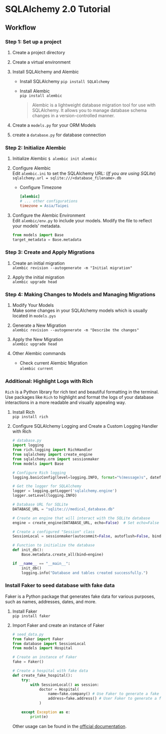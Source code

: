 # SQLAlchemy 2.0 Tutorial

## Workflow

### Step 1: Set up a project

1. Create a project directory
2. Create a virtual environment
3. Install SQLAlchemy and Alembic  

    - Install SQLAlchemy
    `pip install SQLAlchemy`
    - Install Alembic  
    `pip install alembic`

        > Alembic is a lightweight database migration tool for use with SQLAlchemy. It allows you to manage database schema changes in a version-controlled manner.

4. Create a `models.py` for your ORM Models
5. create a `database.py` for database connection

### Step 2: Initialize Alembic

1. Initialize Alembic
    `$ alembic init alembic`

2. Configure Alembic  
    Edit `alembic.ini` to set the SQLAlchemy URL:
    (*If you are using SQLite*)
    `sqlalchemy.url = sqlite:///<database_filename>.db`  

    - Configure Timezone  

        ```ini
        [alembic]
        # ... other configurations
        timezone = Asia/Taipei
        ```

3. Configure the Alembic Environment  
    Edit `alembic/env.py` to include your models. Modify the file to reflect your models' metadata.

    ```py
    from models import Base
    target_metadata = Base.metadata
    ```

### Step 3: Create and Apply Migrations

1. Create an initial migration  
    `alembic revision --autogenerate -m "Initial migration"`

2. Apply the initial migration  
    `alembic upgrade head`

### Step 4: Making Changes to Models and Managing Migrations

1. Modify Your Models  
    Make some changes in your SQLAlchemy models which is usually located in `models.pys`

2. Generate a New Migration  
    `alembic revision --autogenerate -m "Describe the changes"`

3. Apply the New Migration  
    `alembic upgrade head`

4. Other Alembic commands  

    - Check current Alembic Migration  
        `alembic current`  

### Additional: Highlight Logs with Rich

`Rich` is a Python library for rich text and beautiful formatting in the terminal. Use packages like `Rich` to highlight and format the logs of your database interactions in a more readable and visually appealing way.

1. Install Rich  
    `pip install rich`

2. Configure SQLAlchemy Logging and Create a Custom Logging Handler with Rich  

    ```py
    # database.py
    import logging
    from rich.logging import RichHandler
    from sqlalchemy import create_engine
    from sqlalchemy.orm import sessionmaker
    from models import Base

    # Configure Rich logging
    logging.basicConfig(level=logging.INFO, format="%(message)s", datefmt="[%X]", handlers=[RichHandler()])

    # Get the logger for SQLAlchemy
    logger = logging.getLogger('sqlalchemy.engine')
    logger.setLevel(logging.INFO)

    # Database URL for SQLite
    DATABASE_URL = "sqlite:///medical_database.db"

    # Create an engine that will interact with the SQLite database
    engine = create_engine(DATABASE_URL, echo=False)  # Set echo=False and use logging instead

    # Create a configured "Session" class
    SessionLocal = sessionmaker(autocommit=False, autoflush=False, bind=engine)

    # Function to initialize the database
    def init_db():
        Base.metadata.create_all(bind=engine)

    if __name__ == "__main__":
        init_db()
        logging.info("Database and tables created successfully.")
    ```

### Install Faker to seed database with fake data

Faker is a Python package that generates fake data for various purposes, such as names, addresses, dates, and more.

1. Install Faker  
    `pip install faker`

2. Import Faker and create an instance of Faker  

    ```py
    # seed_data.py
    from faker import Faker
    from database import SessionLocal
    from models import Hospital

    # Create an instance of Faker
    fake = Faker()

    # Create a hospital with fake data
    def create_fake_hospital():
        try:
            with SessionLocal() as session:
                doctor = Hospital(
                    name=fake.company() # Use Faker to generate a fake company name as a hospital name
                    address=fake.address() # User Faker to generate a fake address
                )

        except Exception as e:
            print(e)
    ```

    Other usage can be found in the [official documentation](https://faker.readthedocs.io/en/master/).  
